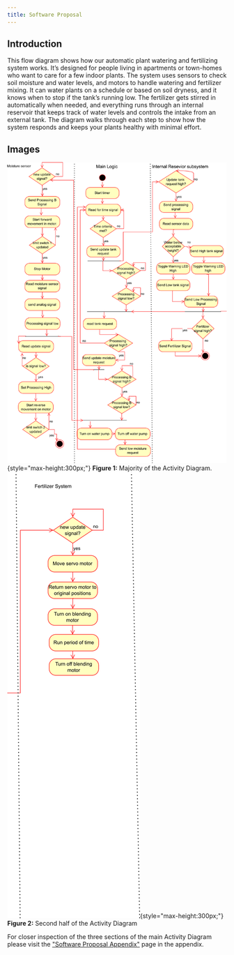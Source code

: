 ```yaml
---
title: Software Proposal
---
```


## Introduction

This flow diagram shows how our automatic plant watering and fertilizing system works. It’s designed for people living in apartments or town-homes who want to care for a few indoor plants. The system uses sensors to check soil moisture and water levels, and motors to handle watering and fertilizer mixing. It can water plants on a schedule or based on soil dryness, and it knows when to stop if the tank’s running low. The fertilizer gets stirred in automatically when needed, and everything runs through an internal reservoir that keeps track of water levels and controls the intake from an external tank. The diagram walks through each step to show how the system responds and keeps your plants healthy with minimal effort.

## Images

![bulk of Diagram](image/bulkSoftware.png){style="max-height:300px;"}
**Figure 1:** Majority of the Activity Diagram.
![secondary section](image/FertilizerSoftware.png){style="max-height:300px;"}
**Figure 2:** Second half of the Activity Diagram

For closer inspection of the three sections of the main Activity Diagram please visit the ["Software Proposal Appendix"](https://egr304-2025-f-102.github.io/Appendix/App-Software-prop/) page in the appendix.
<!--
## Research Question

* Bullet Point 1
* Bullet Point 2
* Bullet Point 3

## Images

![image caption](https://idealab.asu.edu/assets/images/research/jumper1.png)

![dead bug circuit](Image01.jpg){style width:"350" height:"300;"}
**Figure 2:** Early PCB working design

![showcase](ImageShowcase.png)
**Figure 3:** Innovation Showcase Spring '25, where the products were a STEM-themed display that demonstrates a single scientific/engineering concept with the intended user of K-12 students interested in learning about science, technology, engineering, or math.

## Results

1. Numbered Point 1
1. Numbered Point 2
1. Numbered Point 3

## Conclusions and Future Work

## External Links

[example link to idealab](https://idealab.asu.edu)

## Results

1. Numbered Point 1
1. Numbered Point 2
1. Numbered Point 3

## Conclusions and Future Work

## External Links

[example link to idealab](https://idealab.asu.edu)

## References

-->
